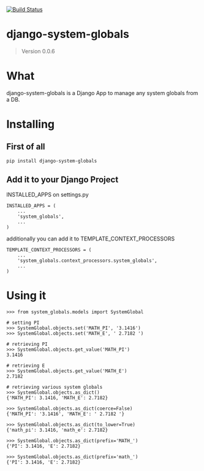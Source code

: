[![Build Status](https://travis-ci.org/andres-torres-marroquin/django-system-globals.svg?branch=master)](https://travis-ci.org/andres-torres-marroquin/django-system-globals)

# django-system-globals
> Version 0.0.6

# What

django-system-globals is a Django App to manage any system globals from a DB.

# Installing

## First of all

    pip install django-system-globals

## Add it to your Django Project

INSTALLED_APPS on settings.py

    INSTALLED_APPS = (
        ...
        'system_globals',
        ...
    )

additionally you can add it to TEMPLATE_CONTEXT_PROCESSORS

    TEMPLATE_CONTEXT_PROCESSORS = (
        ...
        'system_globals.context_processors.system_globals',
        ...
    )

# Using it

    >>> from system_globals.models import SystemGlobal

    # setting PI
    >>> SystemGlobal.objects.set('MATH_PI', '3.1416')
    >>> SystemGlobal.objects.set('MATH_E', ' 2.7182 ')

    # retrieving PI
    >>> SystemGlobal.objects.get_value('MATH_PI')
    3.1416

    # retrieving E
    >>> SystemGlobal.objects.get_value('MATH_E')
    2.7182

    # retrieving various system globals
    >>> SystemGlobal.objects.as_dict()
    {'MATH_PI': 3.1416, 'MATH_E': 2.7182}

    >>> SystemGlobal.objects.as_dict(coerce=False)
    {'MATH_PI': '3.1416', 'MATH_E': ' 2.7182 '}

    >>> SystemGlobal.objects.as_dict(to_lower=True)
    {'math_pi': 3.1416, 'math_e': 2.7182}

    >>> SystemGlobal.objects.as_dict(prefix='MATH_')
    {'PI': 3.1416, 'E': 2.7182}

    >>> SystemGlobal.objects.as_dict(prefix='math_')
    {'PI': 3.1416, 'E': 2.7182}

